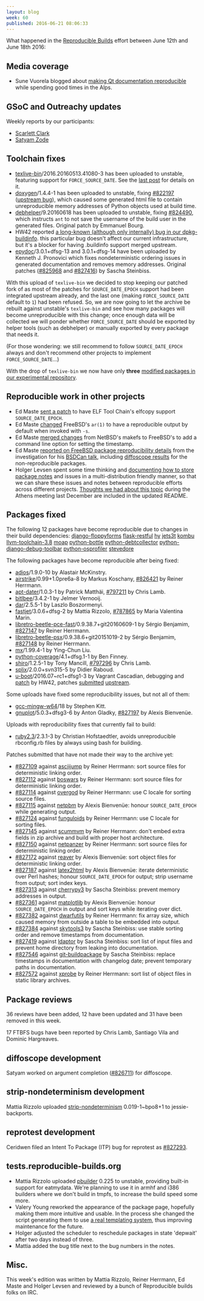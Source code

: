 ```yaml
---
layout: blog
week: 60
published: 2016-06-21 08:06:33
---
```


What happened in the [Reproducible
Builds](https://wiki.debian.org/ReproducibleBuilds) effort between June 12th and June 18th 2016:

Media coverage
--------------

* Sune Vuorela blogged about [making Qt documentation reproducible](http://pusling.com/blog/?p=410) while spending good times in the Alps.

GSoC and Outreachy updates
--------------------------

Weekly reports by our participants:

- [Scarlett Clark](http://scarlettgatelyclark.com/2016/debian-kde-reproducible-builds-week-3-randa-platforms-equals-busy-times/)
- [Satyam Zode](https://satyamz.github.io/blog/2016/06/13/gsoc-2016-week-2-and-3-reproducible-builds-in-debian/)

Toolchain fixes
---------------

- [texlive-bin](https://tracker.debian.org/pkg/texlive-bin)/2016.20160513.41080-3 has been uploaded to unstable,
  featuring support for `FORCE_SOURCE_DATE`.  See the <a href="posts/59#FORCE_SOURCE_DATE">last post</a>
  for details on it.
- [doxygen](https://tracker.debian.org/pkg/doxygen)/1.4.4-1 has been uploaded to unstable, fixing [#822197](https://bugs.debian.org/822197)
  ([upstream bug](https://github.com/sphinx-doc/sphinx/pull/2534)), which caused
  some generated html file to contain unreproducible memory addresses of Python
  objects used at build time.
- [debhelper](https://tracker.debian.org/pkg/debhelper)/9.20160618 has been uploaded to unstable, fixing [#824490](https://bugs.debian.org/824490),
  which instructs `ant` to not save the username of the build user in the
  generated files.  Original patch by Emmanuel Bourg.
- HW42 reported [a long-known (although only internally) bug in our
  dpkg-buildinfo](https://lists.alioth.debian.org/pipermail/reproducible-builds/Week-of-Mon-20160613/005789.html).
  this particular bug doesn't affect our current infrastructure, but it's a
  blocker for having .buildinfo support merged upstream.
- [epydoc](https://tracker.debian.org/pkg/epydoc)/3.0.1+dfsg-13 and 3.0.1+dfsg-14 have been uploaded by Kenneth J.
  Pronovici which fixes nondeterministic ordering issues in generated
  documentation and removes memory addresses. Original patches ([#825968](https://bugs.debian.org/825968)
  and [#827416](https://bugs.debian.org/827416)) by Sascha Steinbiss.

With this upload of `texlive-bin` we decided to stop keeping our patched fork of
as most of the patches for `SOURCE_DATE_EPOCH` support had been integrated
upstream already, and the last one (making `FORCE_SOURCE_DATE` default to `1`)
had been refused.  So, we are now going to let the archive be rebuilt against
unstable's `texlive-bin` and see how many packages will become unreproducible
with this change; once enough data will be collected we will ponder whether
`FORCE_SOURCE_DATE` should be exported by helper tools (such as debhelper) or
manually exported by every package that needs it.

(For those wondering: we still recommend to follow `SOURCE_DATE_EPOCH` always
and don't recommend other projects to implement `FORCE_SOURCE_DATE`…)

With the drop of `texlive-bin` we now have only **three** [modified packages in our
experimental repository](https://tests.reproducible-builds.org/debian/index_repositories.html).

Reproducible work in other projects
-----------------------------------

- Ed Maste [sent a patch](https://reviews.freebsd.org/D6829) to have
  ELF Tool Chain's elfcopy support `SOURCE_DATE_EPOCH`.
- Ed Maste [changed](https://svnweb.freebsd.org/base?view=revision&revision=301974)
  FreeBSD's `ar(1)` to have a reproducible output by default when invoked with `-s`.
- Ed Maste [merged changes](https://svnweb.freebsd.org/changeset/base/301879)
  from NetBSD's makefs to FreeBSD's to add a command line option for setting the
  timestamp.
- Ed Maste [reported on FreeBSD package reproducibility details](https://lists.freebsd.org/pipermail/freebsd-ports/2016-June/103584.html)
  from the investigation for his
  [BSDCan talk](https://www.bsdcan.org/2016/schedule/events/714.en.html),
  including
  [diffoscope results](https://people.freebsd.org/~emaste/reproducible-builds/iteration-1/diffoscope/)
  for the non-reproducible packages.
- Holger Levsen spent some time thinking and [documenting how to store package notes](https://anonscm.debian.org/cgit/reproducible/notes.git/tree/README?h=multi-project-syntax)
  and issues in a multi-distribution friendly manner, so that we can share
  these issues and notes between reproducible efforts across different projects.
  [Thoughts we had about this topic](https://reproducible-builds.org/events/athens2015/issue-database/)
  during the Athens meeting last December are included in the updated README.

Packages fixed
--------------

The following 12 packages have become reproducible due to changes in their
build dependencies:
[django-floppyforms](https://tracker.debian.org/pkg/django-floppyforms)
[flask-restful](https://tracker.debian.org/pkg/flask-restful)
[hy](https://tracker.debian.org/pkg/hy)
[jets3t](https://tracker.debian.org/pkg/jets3t)
[kombu](https://tracker.debian.org/pkg/kombu)
[llvm-toolchain-3.8](https://tracker.debian.org/pkg/llvm-toolchain-3.8)
[moap](https://tracker.debian.org/pkg/moap)
[python-bottle](https://tracker.debian.org/pkg/python-bottle)
[python-debtcollector](https://tracker.debian.org/pkg/python-debtcollector)
[python-django-debug-toolbar](https://tracker.debian.org/pkg/python-django-debug-toolbar)
[python-osprofiler](https://tracker.debian.org/pkg/python-osprofiler)
[stevedore](https://tracker.debian.org/pkg/stevedore)

The following packages have become reproducible after being fixed:

 * [adios](https://tracker.debian.org/pkg/adios)/1.9.0-10 by Alastair McKinstry.
 * [airstrike](https://tracker.debian.org/pkg/airstrike)/0.99+1.0pre6a-8 by Markus Koschany, [#826421](https://bugs.debian.org/826421) by Reiner Herrmann.
 * [apt-dater](https://tracker.debian.org/pkg/apt-dater)/1.0.3-1 by Patrick Matthäi, [#797211](https://bugs.debian.org/797211) by Chris Lamb.
 * [bitlbee](https://tracker.debian.org/pkg/bitlbee)/3.4.2-1 by Jelmer Vernooĳ.
 * [dar](https://tracker.debian.org/pkg/dar)/2.5.5-1 by Laszlo Boszormenyi.
 * [fastjet](https://tracker.debian.org/pkg/fastjet)/3.0.6+dfsg-2 by Mattia Rizzolo, [#787865](https://bugs.debian.org/787865) by Maria Valentina Marin.
 * [libretro-beetle-pce-fast](https://tracker.debian.org/pkg/libretro-beetle-pce-fast)/0.9.38.7+git20160609-1 by Sérgio Benjamim, [#827147](https://bugs.debian.org/827147) by Reiner Herrmann.
 * [libretro-beetle-psx](https://tracker.debian.org/pkg/libretro-beetle-psx)/0.9.38.6+git20151019-2 by Sérgio Benjamim, [#827148](https://bugs.debian.org/827148) by Reiner Herrmann.
 * [mx](https://tracker.debian.org/pkg/mx)/1.99.4-1 by Ying-Chun Liu.
 * [python-coverage](https://tracker.debian.org/pkg/python-coverage)/4.1+dfsg.1-1 by Ben Finney.
 * [shiro](https://tracker.debian.org/pkg/shiro)/1.2.5-1 by Tony Mancill, [#797296](https://bugs.debian.org/797296) by Chris Lamb.
 * [splix](https://tracker.debian.org/pkg/splix)/2.0.0+svn315-5 by Didier Raboud.
 * [u-boot](https://tracker.debian.org/pkg/u-boot)/2016.07~rc1+dfsg1-3 by Vagrant Cascadian, debugging and [patch](https://lists.alioth.debian.org/pipermail/reproducible-builds/Week-of-Mon-20160606/005722.html) by HW42, patches [submitted](https://patchwork.ozlabs.org/patch/634190/) [upstream](https://patchwork.ozlabs.org/patch/636667/).

Some uploads have fixed some reproducibility issues, but not all of them:

 * [gcc-mingw-w64](https://tracker.debian.org/pkg/gcc-mingw-w64)/18 by Stephen Kitt.
 * [gnuplot](https://tracker.debian.org/pkg/gnuplot)/5.0.3+dfsg3-6 by Anton Gladky, [#827197](https://bugs.debian.org/827197) by Alexis Bienvenüe.

Uploads with reproducibility fixes that currently fail to build:

 * [ruby2.3](https://tracker.debian.org/pkg/ruby2.3)/2.3.1-3 by Christian Hofstaedtler, avoids unreproducible rbconfig.rb files by always using bash for building.

Patches submitted that have not made their way to the archive yet:

 * [#827109](https://bugs.debian.org/827109) against [asciijump](https://tracker.debian.org/pkg/asciijump) by Reiner Herrmann: sort source files for deterministic linking order.
 * [#827112](https://bugs.debian.org/827112) against [boswars](https://tracker.debian.org/pkg/boswars) by Reiner Herrmann: sort source files for deterministic linking order.
 * [#827114](https://bugs.debian.org/827114) against [overgod](https://tracker.debian.org/pkg/overgod) by Reiner Herrmann: use C locale for sorting source files.
 * [#827115](https://bugs.debian.org/827115) against [netpbm](https://tracker.debian.org/pkg/netpbm) by Alexis Bienvenüe: honour `SOURCE_DATE_EPOCH` while generating output.
 * [#827124](https://bugs.debian.org/827124) against [funguloids](https://tracker.debian.org/pkg/funguloids) by Reiner Herrmann: use C locale for sorting files.
 * [#827145](https://bugs.debian.org/827145) against [scummvm](https://tracker.debian.org/pkg/scummvm) by Reiner Herrmann: don't embed extra fields in zip archive and build with proper host architecture.
 * [#827150](https://bugs.debian.org/827150) against [netpanzer](https://tracker.debian.org/pkg/netpanzer) by Reiner Herrmann: sort source files for deterministic linking order.
 * [#827172](https://bugs.debian.org/827172) against [reaver](https://tracker.debian.org/pkg/reaver) by Alexis Bienvenüe: sort object files for deterministic linking order.
 * [#827187](https://bugs.debian.org/827187) against [latex2html](https://tracker.debian.org/pkg/latex2html) by Alexis Bienvenüe: iterate deterministic over Perl hashes; honour `SOURCE_DATE_EPOCH` for output; strip username from output; sort index keys.
 * [#827313](https://bugs.debian.org/827313) against [cherrypy3](https://tracker.debian.org/pkg/cherrypy3) by Sascha Steinbiss: prevent memory addresses in output.
 * [#827361](https://bugs.debian.org/827361) against [matplotlib](https://tracker.debian.org/pkg/matplotlib) by Alexis Bienvenüe: honour `SOURCE_DATE_EPOCH` in output and sort keys while iterating over dict.
 * [#827382](https://bugs.debian.org/827382) against [dwarfutils](https://tracker.debian.org/pkg/dwarfutils) by Reiner Herrmann: fix array size, which caused memory from outside a table to be embedded into output.
 * [#827384](https://bugs.debian.org/827384) against [skytools3](https://tracker.debian.org/pkg/skytools3) by Sascha Steinbiss: use stable sorting order and remove timestamps from documentation.
 * [#827419](https://bugs.debian.org/827419) against [ldaptor](https://tracker.debian.org/pkg/ldaptor) by Sascha Steinbiss: sort list of input files and prevent home directory from leaking into documentation.
 * [#827546](https://bugs.debian.org/827546) against [git-buildpackage](https://tracker.debian.org/pkg/git-buildpackage) by Sascha Steinbiss: replace timestamps in documentation with changelog date; prevent temporary paths in documentation.
 * [#827572](https://bugs.debian.org/827572) against [xprobe](https://tracker.debian.org/pkg/xprobe) by Reiner Herrmann: sort list of object files in static library archives.

Package reviews
---------------

36 reviews have been added, 12 have been updated and 31 have been removed in this week.

17 FTBFS bugs have been reported by Chris Lamb, Santiago Vila and Dominic Hargreaves.


diffoscope development
----------------------

Satyam worked on argument completion ([#826711](https://bugs.debian.org/826711)) for diffoscope.

strip-nondeterminism development
--------------------------------

Mattia Rizzolo uploaded [strip-nondeterminism](https://tracker.debian.org/pkg/strip-nondeterminism) 0.019-1~bpo8+1 to
jessie-backports.

reprotest development
---------------------

Ceridwen filed an Intent To Package (ITP) bug for reprotest as [#827293](https://bugs.debian.org/827293).

tests.reproducible-builds.org
-----------------------

- Mattia Rizzolo uploaded [pbuilder](https://tracker.debian.org/pkg/pbuilder) 0.225 to unstable, providing built-in
  support for eatmydata.  We're planning to use it in armhf and i386 builders
  where we don't build in tmpfs, to increase the build speed some more.
- Valery Young reworked the appearance of the package page, hopefully making them more
  intuitive and usable.  In the process she changed the script generating them
  to use [a real templating system](https://mustache.github.io/), thus improving
  maintenance for the future.
- Holger adjusted the scheduler to reschedule packages in state 'depwait' after
  two days instead of three.
- Mattia added the bug title next to the bug numbers in the notes.

Misc.
-----

This week's edition was written by Mattia Rizzolo, Reiner Herrmann, Ed Maste and Holger Levsen and reviewed by a bunch of Reproducible builds folks on IRC.
